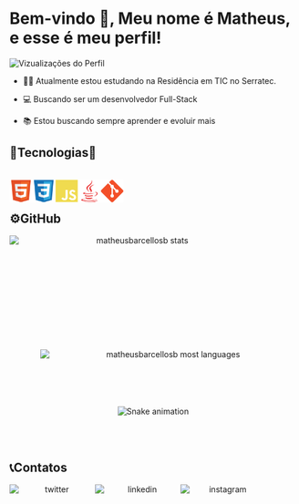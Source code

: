 <h1 align="left">Bem-vindo 👋, Meu nome é Matheus, e esse é meu perfil!</h1>

<p align="left"> <img src="https://komarev.com/ghpvc/?username=matheusbarcellosb&color=yellow" alt="Vizualizações do Perfil" /> </p>

- 👨‍💻 Atualmente estou estudando na Residência em TIC no Serratec.

- 💻 Buscando ser um desenvolvedor Full-Stack

- 📚 Estou buscando sempre aprender e evoluir mais
 

## 👾Tecnologias👾

<div  align="center"> 
  <div style="display: inline_block"><br>
    <img align="left" height="40" width="40" alt="html-icon" src="https://raw.githubusercontent.com/devicons/devicon/master/icons/html5/html5-original.svg">
    <img align="left" height="40" width="40" alt="css-icon" src="https://raw.githubusercontent.com/devicons/devicon/master/icons/css3/css3-original.svg">
    <img align="left" height="40" width="40" alt="js-icon"  src="https://raw.githubusercontent.com/devicons/devicon/master/icons/javascript/javascript-plain.svg">
    <img align="left" height="40" width="40" alt="java-icon"  src="https://raw.githubusercontent.com/devicons/devicon/master/icons/java/java-plain.svg">
    <img align="left" height="40" width="40" alt="git-icon"  src="https://raw.githubusercontent.com/devicons/devicon/master/icons/git/git-plain.svg">
</div>
<br>
<h1></h1>
<h2 align="left">⚙️GitHub</h2> 

<img align="left" height="200px" width="450em" src="https://github-readme-stats.vercel.app/api?username=matheusbarcellosb&show_icons=true&theme=tokyonight" alt="matheusbarcellosb stats"/>
<img align="right" height="100px" width="450em" src="https://github-readme-stats.vercel.app/api/top-langs/?username=matheusbarcellosb&layout=compact&theme=tokyonight" alt="matheusbarcellosb most languages"/>

![Snake animation](https://github.com/LuigiGF/LuigiGF/blob/output/github-contribution-grid-snake.svg)

<br><br>

<h2 align="left">📞Contatos</h2>

<a href="https://twitter.com/" target="_blank">
  <img align="left" width="150em" src="https://img.shields.io/badge/-matheusbarcellosb-05122A?style=flat&logo=twitter" alt="twitter"/>  
</a>
<a href="https://linkedin.com/in/" target="_blank">
  <img align="left" width="150em" src="https://img.shields.io/badge/-matheusbarcellosb-05122A?style=flat&logo=linkedin" alt="linkedin"/>
</a>
<a href="https://instagram.com/" target="_blank">
 <img align="left" width="150em" src="https://img.shields.io/badge/-matheusbarcellosb-05122A?style=flat&logo=instagram" alt="instagram"/>
</a>
